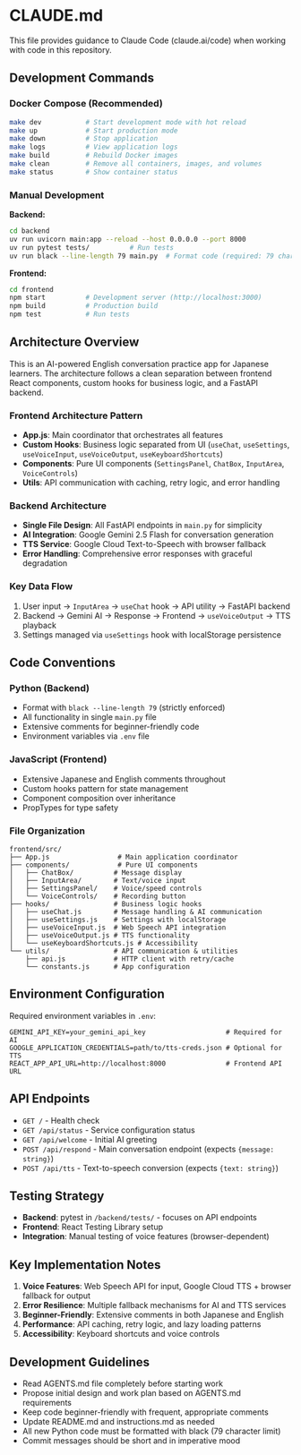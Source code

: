 # CLAUDE.md

This file provides guidance to Claude Code (claude.ai/code) when working with code in this repository.

## Development Commands

### Docker Compose (Recommended)
```bash
make dev           # Start development mode with hot reload
make up            # Start production mode
make down          # Stop application
make logs          # View application logs
make build         # Rebuild Docker images
make clean         # Remove all containers, images, and volumes
make status        # Show container status
```

### Manual Development
**Backend:**
```bash
cd backend
uv run uvicorn main:app --reload --host 0.0.0.0 --port 8000
uv run pytest tests/          # Run tests
uv run black --line-length 79 main.py  # Format code (required: 79 char limit)
```

**Frontend:**
```bash
cd frontend
npm start          # Development server (http://localhost:3000)
npm build          # Production build
npm test           # Run tests
```

## Architecture Overview

This is an AI-powered English conversation practice app for Japanese learners. The architecture follows a clean separation between frontend React components, custom hooks for business logic, and a FastAPI backend.

### Frontend Architecture Pattern
- **App.js**: Main coordinator that orchestrates all features
- **Custom Hooks**: Business logic separated from UI (`useChat`, `useSettings`, `useVoiceInput`, `useVoiceOutput`, `useKeyboardShortcuts`)
- **Components**: Pure UI components (`SettingsPanel`, `ChatBox`, `InputArea`, `VoiceControls`)
- **Utils**: API communication with caching, retry logic, and error handling

### Backend Architecture
- **Single File Design**: All FastAPI endpoints in `main.py` for simplicity
- **AI Integration**: Google Gemini 2.5 Flash for conversation generation
- **TTS Service**: Google Cloud Text-to-Speech with browser fallback
- **Error Handling**: Comprehensive error responses with graceful degradation

### Key Data Flow
1. User input → `InputArea` → `useChat` hook → API utility → FastAPI backend
2. Backend → Gemini AI → Response → Frontend → `useVoiceOutput` → TTS playback
3. Settings managed via `useSettings` hook with localStorage persistence

## Code Conventions

### Python (Backend)
- Format with `black --line-length 79` (strictly enforced)
- All functionality in single `main.py` file
- Extensive comments for beginner-friendly code
- Environment variables via `.env` file

### JavaScript (Frontend)
- Extensive Japanese and English comments throughout
- Custom hooks pattern for state management
- Component composition over inheritance
- PropTypes for type safety

### File Organization
```
frontend/src/
├── App.js                 # Main application coordinator
├── components/            # Pure UI components
│   ├── ChatBox/          # Message display
│   ├── InputArea/        # Text/voice input
│   ├── SettingsPanel/    # Voice/speed controls
│   └── VoiceControls/    # Recording button
├── hooks/                # Business logic hooks
│   ├── useChat.js        # Message handling & AI communication
│   ├── useSettings.js    # Settings with localStorage
│   ├── useVoiceInput.js  # Web Speech API integration
│   ├── useVoiceOutput.js # TTS functionality
│   └── useKeyboardShortcuts.js # Accessibility
└── utils/                # API communication & utilities
    ├── api.js            # HTTP client with retry/cache
    └── constants.js      # App configuration
```

## Environment Configuration

Required environment variables in `.env`:
```env
GEMINI_API_KEY=your_gemini_api_key                    # Required for AI
GOOGLE_APPLICATION_CREDENTIALS=path/to/tts-creds.json # Optional for TTS
REACT_APP_API_URL=http://localhost:8000               # Frontend API URL
```

## API Endpoints

- `GET /` - Health check
- `GET /api/status` - Service configuration status
- `GET /api/welcome` - Initial AI greeting
- `POST /api/respond` - Main conversation endpoint (expects `{message: string}`)
- `POST /api/tts` - Text-to-speech conversion (expects `{text: string}`)

## Testing Strategy

- **Backend**: pytest in `/backend/tests/` - focuses on API endpoints
- **Frontend**: React Testing Library setup
- **Integration**: Manual testing of voice features (browser-dependent)

## Key Implementation Notes

1. **Voice Features**: Web Speech API for input, Google Cloud TTS + browser fallback for output
2. **Error Resilience**: Multiple fallback mechanisms for AI and TTS services
3. **Beginner-Friendly**: Extensive comments in both Japanese and English
4. **Performance**: API caching, retry logic, and lazy loading patterns
5. **Accessibility**: Keyboard shortcuts and voice controls

## Development Guidelines

- Read AGENTS.md file completely before starting work
- Propose initial design and work plan based on AGENTS.md requirements
- Keep code beginner-friendly with frequent, appropriate comments
- Update README.md and instructions.md as needed
- All new Python code must be formatted with black (79 character limit)
- Commit messages should be short and in imperative mood
